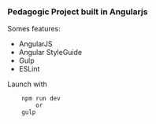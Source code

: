 ### Pedagogic Project built in Angularjs

Somes features: 

* AngularJS 
* Angular StyleGuide
* Gulp
* ESLint

Launch with

```
    npm run dev
        or 
    gulp
```